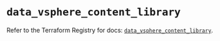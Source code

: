 # `data_vsphere_content_library`

Refer to the Terraform Registry for docs: [`data_vsphere_content_library`](https://registry.terraform.io/providers/hashicorp/vsphere/2.8.3/docs/data-sources/content_library).
